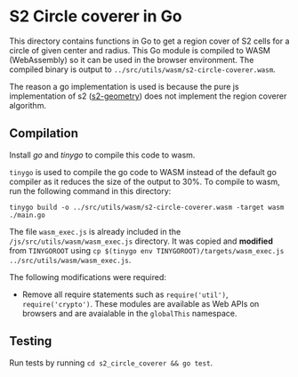 # S2 Circle coverer in Go

This directory contains functions in Go to get a region cover of S2 cells for a circle of given center and radius. This Go module is compiled to WASM (WebAssembly) so it can be used in the browser environment. The compiled binary is output to `../src/utils/wasm/s2-circle-coverer.wasm`.

The reason a go implementation is used is because the pure js implementation of s2 ([s2-geometry](https://www.npmjs.com/package/s2-geometry)) does not implement the region coverer algorithm.

## Compilation

Install *go* and *tinygo* to compile this code to wasm.

`tinygo` is used to compile the go code to WASM instead of the default go compiler as it reduces the size of the output to 30\%.
To compile to wasm, run the following command in this directory:
```
tinygo build -o ../src/utils/wasm/s2-circle-coverer.wasm -target wasm ./main.go
```

The file `wasm_exec.js` is already included in the `/js/src/utils/wasm/wasm_exec.js` directory. It was copied and **modified** from `TINYGOROOT` using `cp $(tinygo env TINYGOROOT)/targets/wasm_exec.js ../src/utils/wasm/wasm_exec.js`.

The following modifications were required: 
- Remove all require statements such as `require('util')`, `require('crypto')`. These modules are available as Web APIs on browsers and are avaialable in the `globalThis` namespace.

## Testing

Run tests by running `cd s2_circle_coverer && go test`.